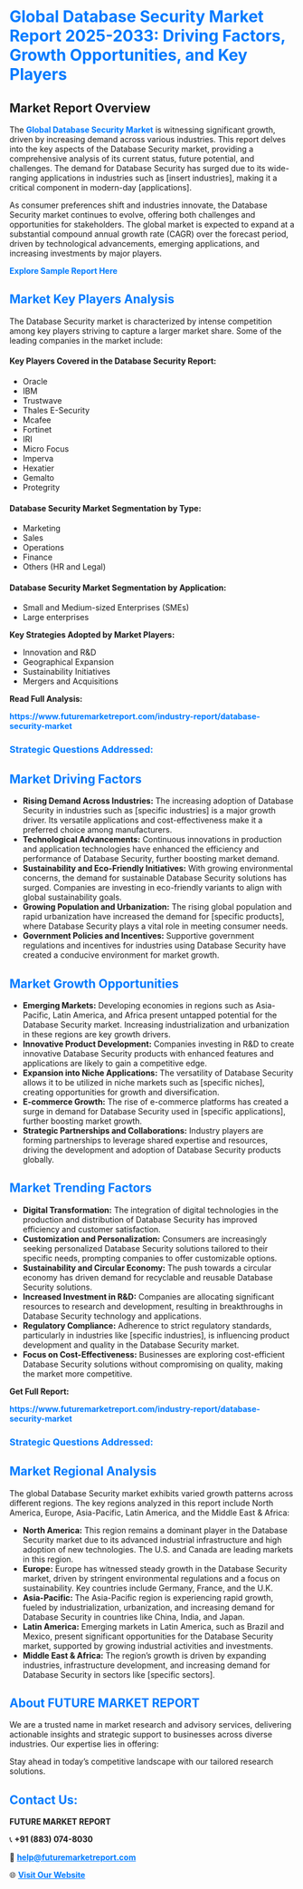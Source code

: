 <h1 style="color: #007BFF;">Global Database Security Market Report 2025-2033: Driving Factors, Growth Opportunities, and Key Players</h1>

<section id="overview">
<h2>Market Report Overview</h2>
<p>The <a href="https://www.futuremarketreport.com/industry-report/database-security-market" style="color: #007BFF; text-decoration: none;"><strong>Global Database Security Market</strong></a> is witnessing significant growth, driven by increasing demand across various industries. This report delves into the key aspects of the Database Security market, providing a comprehensive analysis of its current status, future potential, and challenges. The demand for Database Security has surged due to its wide-ranging applications in industries such as [insert industries], making it a critical component in modern-day [applications].</p>
<p>As consumer preferences shift and industries innovate, the Database Security market continues to evolve, offering both challenges and opportunities for stakeholders. The global market is expected to expand at a substantial compound annual growth rate (CAGR) over the forecast period, driven by technological advancements, emerging applications, and increasing investments by major players.</p>
</section>

<section id="overview">
<p><a href="https://www.futuremarketreport.com/request-sample/reportId=106745" style="color: #007BFF; text-decoration: none;"><strong>Explore Sample Report Here</strong></a></p>
</section>

<section id="key-players">
<h2 style="color: #007BFF;">Market Key Players Analysis</h2>
<p>The Database Security market is characterized by intense competition among key players striving to capture a larger market share. Some of the leading companies in the market include:</p>
<h4>Key Players Covered in the Database Security Report:</h4>
<ul><li>Oracle</li><li>IBM</li><li>Trustwave</li><li>Thales E-Security</li><li>Mcafee</li><li>Fortinet</li><li>IRI</li><li>Micro Focus</li><li>Imperva</li><li>Hexatier</li><li>Gemalto</li><li>Protegrity</li></ul>
<h4>Database Security Market Segmentation by Type:</h4>
<ul><li>Marketing</li><li>Sales</li><li>Operations</li><li>Finance</li><li>Others (HR and Legal)</li></ul>

<h4>Database Security Market Segmentation by Application:</h4>
<ul><li>Small and Medium-sized Enterprises (SMEs)</li><li>Large enterprises</li></ul>
<p><strong>Key Strategies Adopted by Market Players:</strong></p>
<ul>
<li>Innovation and R&D</li>
<li>Geographical Expansion</li>
<li>Sustainability Initiatives</li>
<li>Mergers and Acquisitions</li>
</ul>
</section>

<section>
<p><strong>Read Full Analysis: </strong></p><a href="https://www.futuremarketreport.com/industry-report/database-security-market" style="color: #007BFF; text-decoration: none;"><strong>https://www.futuremarketreport.com/industry-report/database-security-market</strong></a>
<h3 style="color: #007BFF;">Strategic Questions Addressed:</h3>
</section>

<section id="driving-factors">
<h2 style="color: #007BFF;">Market Driving Factors</h2>
<ul>
<li><strong>Rising Demand Across Industries:</strong> The increasing adoption of Database Security in industries such as [specific industries] is a major growth driver. Its versatile applications and cost-effectiveness make it a preferred choice among manufacturers.</li>
<li><strong>Technological Advancements:</strong> Continuous innovations in production and application technologies have enhanced the efficiency and performance of Database Security, further boosting market demand.</li>
<li><strong>Sustainability and Eco-Friendly Initiatives:</strong> With growing environmental concerns, the demand for sustainable Database Security solutions has surged. Companies are investing in eco-friendly variants to align with global sustainability goals.</li>
<li><strong>Growing Population and Urbanization:</strong> The rising global population and rapid urbanization have increased the demand for [specific products], where Database Security plays a vital role in meeting consumer needs.</li>
<li><strong>Government Policies and Incentives:</strong> Supportive government regulations and incentives for industries using Database Security have created a conducive environment for market growth.</li>
</ul>
</section>

<section id="growth-opportunities">
<h2 style="color: #007BFF;">Market Growth Opportunities</h2>
<ul>
<li><strong>Emerging Markets:</strong> Developing economies in regions such as Asia-Pacific, Latin America, and Africa present untapped potential for the Database Security market. Increasing industrialization and urbanization in these regions are key growth drivers.</li>
<li><strong>Innovative Product Development:</strong> Companies investing in R&D to create innovative Database Security products with enhanced features and applications are likely to gain a competitive edge.</li>
<li><strong>Expansion into Niche Applications:</strong> The versatility of Database Security allows it to be utilized in niche markets such as [specific niches], creating opportunities for growth and diversification.</li>
<li><strong>E-commerce Growth:</strong> The rise of e-commerce platforms has created a surge in demand for Database Security used in [specific applications], further boosting market growth.</li>
<li><strong>Strategic Partnerships and Collaborations:</strong> Industry players are forming partnerships to leverage shared expertise and resources, driving the development and adoption of Database Security products globally.</li>
</ul>
</section>

<section id="trending-factors">
<h2 style="color: #007BFF;">Market Trending Factors</h2>
<ul>
<li><strong>Digital Transformation:</strong> The integration of digital technologies in the production and distribution of Database Security has improved efficiency and customer satisfaction.</li>
<li><strong>Customization and Personalization:</strong> Consumers are increasingly seeking personalized Database Security solutions tailored to their specific needs, prompting companies to offer customizable options.</li>
<li><strong>Sustainability and Circular Economy:</strong> The push towards a circular economy has driven demand for recyclable and reusable Database Security solutions.</li>
<li><strong>Increased Investment in R&D:</strong> Companies are allocating significant resources to research and development, resulting in breakthroughs in Database Security technology and applications.</li>
<li><strong>Regulatory Compliance:</strong> Adherence to strict regulatory standards, particularly in industries like [specific industries], is influencing product development and quality in the Database Security market.</li>
<li><strong>Focus on Cost-Effectiveness:</strong> Businesses are exploring cost-efficient Database Security solutions without compromising on quality, making the market more competitive.</li>
</ul>
</section>

<section>
<p><strong>Get Full Report: </strong></p><a href="https://www.futuremarketreport.com/industry-report/database-security-market" style="color: #007BFF; text-decoration: none;"><strong>https://www.futuremarketreport.com/industry-report/database-security-market</strong></a>
<h3 style="color: #007BFF;">Strategic Questions Addressed:</h3>
</section>


<section id="regional-analysis">
<h2 style="color: #007BFF;">Market Regional Analysis</h2>
<p>The global Database Security market exhibits varied growth patterns across different regions. The key regions analyzed in this report include North America, Europe, Asia-Pacific, Latin America, and the Middle East & Africa:</p>
<ul>
<li><strong>North America:</strong> This region remains a dominant player in the Database Security market due to its advanced industrial infrastructure and high adoption of new technologies. The U.S. and Canada are leading markets in this region.</li>
<li><strong>Europe:</strong> Europe has witnessed steady growth in the Database Security market, driven by stringent environmental regulations and a focus on sustainability. Key countries include Germany, France, and the U.K.</li>
<li><strong>Asia-Pacific:</strong> The Asia-Pacific region is experiencing rapid growth, fueled by industrialization, urbanization, and increasing demand for Database Security in countries like China, India, and Japan.</li>
<li><strong>Latin America:</strong> Emerging markets in Latin America, such as Brazil and Mexico, present significant opportunities for the Database Security market, supported by growing industrial activities and investments.</li>
<li><strong>Middle East & Africa:</strong> The region’s growth is driven by expanding industries, infrastructure development, and increasing demand for Database Security in sectors like [specific sectors].</li>
</ul>
</section>

<footer>
<h2 style="color: #007BFF;">About FUTURE MARKET REPORT</h2>
<p>We are a trusted name in market research and advisory services, delivering actionable insights and strategic support to businesses across diverse industries. Our expertise lies in offering:</p>

<p>Stay ahead in today’s competitive landscape with our tailored research solutions.</p>

<h2 style="color: #007BFF;">Contact Us:</h2>
<p><strong>FUTURE MARKET REPORT</strong></p>
<p>📞 <strong>+91 (883) 074-8030</strong></p>
<p>📧 <strong><a href="mailto:help@futuremarketreport.com" style="color: #007BFF;">help@futuremarketreport.com</a></strong></p>
<p>🌐 <strong><a href="https://www.futuremarketreport.com/" style="color: #007BFF;">Visit Our Website</a></strong></p>
</footer>